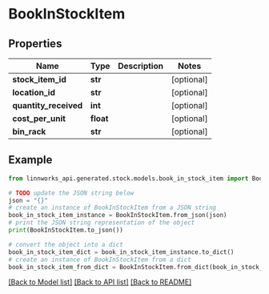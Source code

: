 # BookInStockItem


## Properties

Name | Type | Description | Notes
------------ | ------------- | ------------- | -------------
**stock_item_id** | **str** |  | [optional] 
**location_id** | **str** |  | [optional] 
**quantity_received** | **int** |  | [optional] 
**cost_per_unit** | **float** |  | [optional] 
**bin_rack** | **str** |  | [optional] 

## Example

```python
from linnworks_api.generated.stock.models.book_in_stock_item import BookInStockItem

# TODO update the JSON string below
json = "{}"
# create an instance of BookInStockItem from a JSON string
book_in_stock_item_instance = BookInStockItem.from_json(json)
# print the JSON string representation of the object
print(BookInStockItem.to_json())

# convert the object into a dict
book_in_stock_item_dict = book_in_stock_item_instance.to_dict()
# create an instance of BookInStockItem from a dict
book_in_stock_item_from_dict = BookInStockItem.from_dict(book_in_stock_item_dict)
```
[[Back to Model list]](../README.md#documentation-for-models) [[Back to API list]](../README.md#documentation-for-api-endpoints) [[Back to README]](../README.md)


